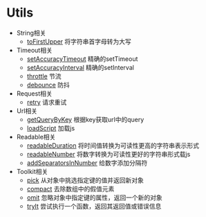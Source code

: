 # Utils

- String相关
  - [toFirstUpper](./string.md#toFirstUpper) 将字符串首字母转为大写
- Timeout相关
  - [setAccuracyTimeout](./timeout.md#setAccuracyTimeout) 精确的setTimeout
  - [setAccuracyInterval](./timeout.md#setAccuracyInterval) 精确的setInterval
  - [throttle](./timeout.md#throttle) 节流
  - [debounce](./timeout.md#debounce) 防抖
- Request相关
  - [retry](./request.md#retry) 请求重试
- Url相关
  - [getQueryByKey](./url.md#getQueryByKey) 根据key获取url中的query
  - [loadScript](./url.md#loadScript) 加载js
- Readable相关
  - [readableDuration](./readable.md#readableDuration) 将时间值转换为可读性更高的字符串表示形式
  - [readableNumber](./readable.md#readableNumber) 将数字转换为可读性更好的字符串形式载js
  - [addSeparatorsInNumber](./readable.md#addSeparatorsInNumber) 给数字添加分隔符
- Toolkit相关
  - [pick](./toolkit.md#pick) 从对象中挑选指定键的值并返回新对象
  - [compact](./toolkit.md#compact) 去除数组中的假值元素
  - [omit](./toolkit.md#omit) 忽略对象中指定键的属性，返回一个新的对象
  - [tryIt](./toolkit.md#tryId) 尝试执行一个函数，返回其返回值或错误信息
